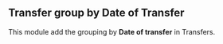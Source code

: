 Transfer group by Date of Transfer
------------------------------------
This module add the grouping by __Date of transfer__ in Transfers.




